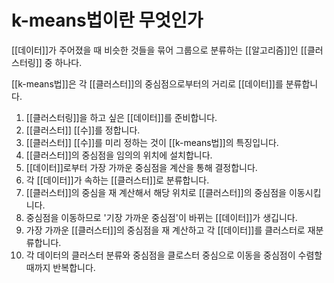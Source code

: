 # k-means법이란 무엇인가
[[데이터]]가 주어졌을 때 비슷한 것들을 묶어 그룹으로 분류하는 [[알고리즘]]인 [[클러스터링]] 중 하나다.

[[k-means법]]은 각 [[클러스터]]의 중심점으로부터의 거리로 [[데이터]]를 분류합니다.
1. [[클러스터링]]을 하고 싶은 [[데이터]]를 준비합니다.
2. [[클러스터]] [[수]]를 정합니다.
3. [[클러스터]] [[수]]를 미리 정하는 것이 [[k-means법]]의 특징입니다.
4. [[클러스터]]의 중심점을 임의의 위치에 설치합니다.
5. [[데이터]]로부터 가장 가까운 중심점을 계산을 통해 결정합니다.
6. 각 [[데이터]]가 속하는 [[클러스터]]로 분류합니다.
7. [[클러스터]]의 중심을 재 계산해서 해당 위치로 [[클러스터]]의 중심점을 이동시킵니다.
8. 중심점을 이동하므로 '기장 가까운 중심점'이 바뀌는 [[데이터]]가 생깁니다.
9. 가장 가까운 [[클러스터]]의 중심점을 재 계산하고 각 [[데이터]]를 클러스터로 재분류합니다.
10. 각 데이터의 클러스터 분류와 중심점을 클로스터 중심으로 이동을 중심점이 수렴할 때까지 반복합니다.